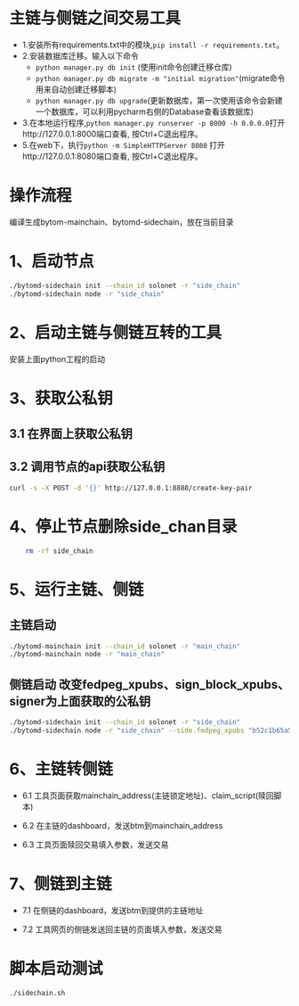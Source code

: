 # 主链与侧链之间交易工具
- 1.安装所有requirements.txt中的模块,`pip install -r requirements.txt`。
- 2.安装数据库迁移。输入以下命令
  * `python manager.py db init` (使用init命令创建迁移仓库)
  * `python manager.py db migrate -m "initial migration"`(migrate命令用来自动创建迁移脚本)
  * `python manager.py db upgrade`(更新数据库，第一次使用该命令会新建一个数据库，可以利用pycharm右侧的Database查看该数据库)
- 3.在本地运行程序,`python manager.py runserver -p 8000 -h 0.0.0.0`打开http://127.0.0.1:8000端口查看, 按Ctrl+C退出程序。
- 5.在web下，执行`python -m SimpleHTTPServer 8080` 打开http://127.0.0.1:8080端口查看, 按Ctrl+C退出程序。

# 操作流程
编译生成bytom-mainchain、bytomd-sidechain，放在当前目录

# 1、启动节点
```bash
./bytomd-sidechain init --chain_id solonet -r "side_chain"
./bytomd-sidechain node -r "side_chain"
```

# 2、启动主链与侧链互转的工具
安装上面python工程的启动

# 3、获取公私钥
## 3.1 在界面上获取公私钥

## 3.2 调用节点的api获取公私钥
```bash
curl -s -X POST -d '{}' http://127.0.0.1:8888/create-key-pair
```

# 4、停止节点删除side_chan目录
```bash
    rm -rf side_chain
```

# 5、运行主链、侧链
## 主链启动
```bash
./bytomd-mainchain init --chain_id solonet -r "main_chain"
./bytomd-mainchain node -r "main_chain"
```

## 侧链启动 改变fedpeg_xpubs、sign_block_xpubs、signer为上面获取的公私钥
```bash
./bytomd-sidechain init --chain_id solonet -r "side_chain"
./bytomd-sidechain node -r "side_chain" --side.fedpeg_xpubs "b52c1b65a5dd1faa5ca031051a79404709b88514a4dffb09b326a4afd5206de77f7e46daede7317af9b076663f1dba89ae1148dbc517b131a4e4a85c34dd050b"  --side.sign_block_xpubs "b52c1b65a5dd1faa5ca031051a79404709b88514a4dffb09b326a4afd5206de77f7e46daede7317af9b076663f1dba89ae1148dbc517b131a4e4a85c34dd050b" --signer "a8fc4c959b6b3e437f4a0d58fe51519bd03a0c19f254959666d776647baea9507f7e46daede7317af9b076663f1dba89ae1148dbc517b131a4e4a85c34dd050b" --validate_pegin true --side.parent_genesis_block_hash "a97a7a59e0e313f9300a2d7296336303889930bfdf5a80d8a9b05db343c03380"
```

# 6、主链转侧链
- 6.1 工具页面获取mainchain_address(主链锁定地址)、claim_script(赎回脚本)

- 6.2 在主链的dashboard，发送btm到mainchain_address

- 6.3 工具页面赎回交易填入参数，发送交易

# 7、侧链到主链

- 7.1 在侧链的dashboard，发送btm到提供的主链地址

- 7.2 工具网页的侧链发送回主链的页面填入参数，发送交易

# 脚本启动测试
```bash
./sidechain.sh
```
